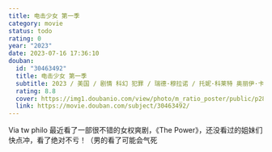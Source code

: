 ```yaml
---
title: 电击少女 第一季
category: movie
status: todo
rating: 0
year: "2023"
date: 2023-07-16 17:36:10
douban:
  id: "30463492"
  title: 电击少女 第一季
  subtitle: 2023 / 美国 / 剧情 科幻 犯罪 / 瑞德·穆拉诺 / 托妮·科莱特 奥丽伊·卡瓦洛
  rating: 8.8
  cover: https://img1.doubanio.com/view/photo/m_ratio_poster/public/p2890367559.jpg
  link: https://movie.douban.com/subject/30463492/
---
```


Via tw philo 最近看了一部很不错的女权爽剧，《The Power》，还没看过的姐妹们快点冲，看了绝对不亏！（男的看了可能会气死
